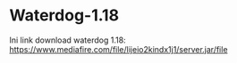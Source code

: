 # Waterdog-1.18
Ini link download waterdog 1.18: https://www.mediafire.com/file/lijeio2kindx1j1/server.jar/file
